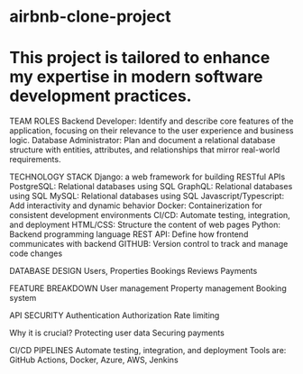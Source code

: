 # airbnb-clone-project
# This project is tailored to enhance my expertise in modern software development practices.

TEAM ROLES
 Backend Developer: Identify and describe core features of the application, focusing on their relevance to the user experience and business logic.
Database Administrator: Plan and document a relational database structure with entities, attributes, and relationships that mirror real-world requirements.

TECHNOLOGY STACK
Django: a web framework for building RESTful APIs
PostgreSQL: Relational databases using SQL
GraphQL: Relational databases using SQL
MySQL: Relational databases using SQL
Javascript/Typescript: Add interactivity and dynamic behavior
Docker: Containerization for consistent development environments
CI/CD: Automate testing, integration, and deployment
HTML/CSS: Structure the content of web pages
Python: Backend programming language
REST API: Define how frontend communicates with backend
GITHUB: Version control to track and manage code changes

DATABASE DESIGN
Users, 
Properties 
Bookings 
Reviews
Payments

FEATURE BREAKDOWN
User management
Property management
Booking system

API SECURITY
Authentication
Authorization
Rate limiting

Why it is crucial?
Protecting user data
Securing payments

CI/CD PIPELINES
Automate testing, integration, and deployment
Tools are: GitHub Actions, Docker, Azure, AWS, Jenkins
